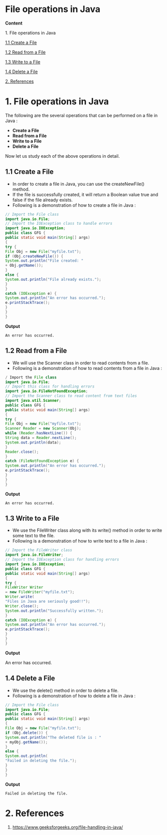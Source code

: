 # File operations in Java

**Content**

1\. File operations in Java

[1.1 Create a File](#11-create-a-file)

[1.2 Read from a File](#12-read-from-a-file)

[1.3 Write to a File](#13-write-to-a-file)

[1.4 Delete a File](#14-delete-a-file)

[2. References](#2-references)

# 1. File operations in Java

The following are the several operations that can be performed on a file in Java :

-   **Create a File**
-   **Read from a File**
-   **Write to a File**
-   **Delete a File**

Now let us study each of the above operations in detail.

## 1.1 Create a File

-   In order to create a file in Java, you can use the createNewFile() method.
-   If the file is successfully created, it will return a Boolean value true and false if the file already exists.
-   Following is a demonstration of how to create a file in Java :

```java
// Import the File class
import java.io.File;
// Import the IOException class to handle errors
import java.io.IOException;
public class GFG {
public static void main(String[] args)
{
try {
File Obj = new File("myfile.txt");
if (Obj.createNewFile()) {
System.out.println("File created: "
+ Obj.getName());
}
else {
System.out.println("File already exists.");
}
}
catch (IOException e) {
System.out.println("An error has occurred.");
e.printStackTrace();
}
}
}
```

**Output**

```
An error has occurred.
```

## 1.2 Read from a File

-   We will use the Scanner class in order to read contents from a file.
-   Following is a demonstration of how to read contents from a file in Java :

```java
/ Import the File class
import java.io.File;
// Import this class for handling errors
import java.io.FileNotFoundException;
// Import the Scanner class to read content from text files
import java.util.Scanner;
public class GFG {
public static void main(String[] args)
{
try {
File Obj = new File("myfile.txt");
Scanner Reader = new Scanner(Obj);
while (Reader.hasNextLine()) {
String data = Reader.nextLine();
System.out.println(data);
}
Reader.close();
}
catch (FileNotFoundException e) {
System.out.println("An error has occurred.");
e.printStackTrace();
}
}
}
```

**Output**

```
An error has occurred.
```

## 1.3 Write to a File

-   We use the FileWriter class along with its write() method in order to write some text to the file.
-   Following is a demonstration of how to write text to a file in Java :

```java
// Import the FileWriter class
import java.io.FileWriter;
// Import the IOException class for handling errors
import java.io.IOException;
public class GFG {
public static void main(String[] args)
{
try {
FileWriter Writer
= new FileWriter("myfile.txt");
Writer.write(
"Files in Java are seriously good!!");
Writer.close();
System.out.println("Successfully written.");
}
catch (IOException e) {
System.out.println("An error has occurred.");
e.printStackTrace();
}
}
}
```

**Output**

An error has occurred.

## 1.4 Delete a File

-   We use the delete() method in order to delete a file.
-   Following is a demonstration of how to delete a file in Java :

```java
// Import the File class
import java.io.File;
public class GFG {
public static void main(String[] args)
{
File Obj = new File("myfile.txt");
if (Obj.delete()) {
System.out.println("The deleted file is : "
+ myObj.getName());
}
else {
System.out.println(
"Failed in deleting the file.");
}
}
}
```

**Output**

```
Failed in deleting the file.
```

# 2. References

1.  https://www.geeksforgeeks.org/file-handling-in-java/
